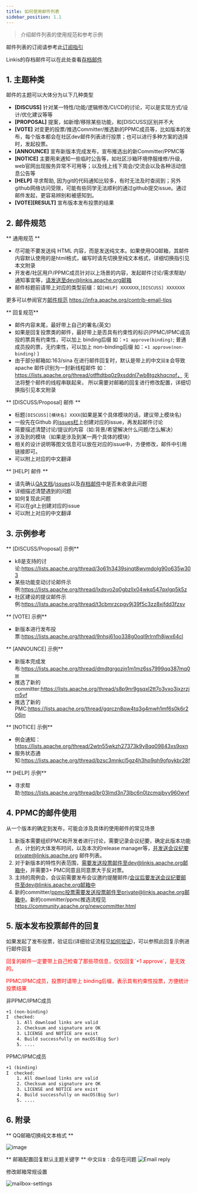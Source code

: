 ```yaml
---
title: 如何使用邮件列表
sidebar_position: 1.1
---
```


> 介绍邮件列表的使用规范和参考示例

邮件列表的订阅请参考此[订阅指引](how-to-subscribe.md)

Linkis的存档邮件可以在此处查看[存档邮件](https://lists.apache.org/list.html?dev@linkis.apache.org)


## 1. 主题种类 
邮件的主题可以大体分为以下几种类型
- **\[DISCUSS]**  针对某一特性/功能/逻辑修改/CI/CD的讨论，可以是实现方式/设计/优化建议等等 
- **\[PROPOSAL]** 提案，如新增/移除某些功能，和\[DISCUSS]区别并不大
- **\[VOTE]**     对变更的投票/推选Committer/推选新的PPMC成员等，比如版本的发布，每个版本都会在社区dev邮件列表进行投票；也可以进行多种方案的选择时，发起投票。
- **\[ANNOUNCE]** 宣布新版本完成发布，宣布推选出的新Committer/PPMC等
- **\[NOTICE]** 主要用来通知一些临时公告等，如社区沙箱环境停服维修/升级，web官网出现服务异常不可用等；以及线上线下周会/交流会以及各种活动信息公告等
- **\[HELP]**   寻求帮助, 因为git的代码通知比较多，有时无法及时查阅到；另外github网络访问受限，可能有些同学无法顺利的通过github提交issue。通过邮件发起，更容易辨别和被感知到。
- **\[VOTE]\[RESULT]** 宣布版本发布投票的结果 



## 2. 邮件规范

** 通用规范 **

- 尽可能不要发送纯 HTML 内容，而是发送纯文本。如果使用QQ邮箱，其邮件内容默认使用的是html格式，编写时请先切换至纯文本格式，详细切换指引见本文附录
- 开发者/社区用户/PPMC成员针对以上场景的内容，发起邮件讨论/需求帮助/通知事宜等，请发送至dev@linkis.apache.org邮箱
- 邮件标题前请带上对应的类型前缀：如`[HELP] XXXXXXX`,`[DISCUSS] XXXXXXX`

更多可以参阅官方[邮件规范](https://infra.apache.org/contrib-email-tips) https://infra.apache.org/contrib-email-tips


** 回复规范**

- 邮件内容末尾，最好带上自己的署名(英文)
- 如果是回复投票类的邮件，最好带上是否具有约束性的标识(PPMC/IPMC成员投的票具有约束性，可以加上 binding后缀 如：`+1 approve(binding)`;
普通成员投的票，无约束性，可以加上 non-binding后缀 如：`+1 approve(non-binding)` )
- 由于部分邮箱如:163/sina 在进行邮件回复时，默认是带上的中文`回复`会导致apache 邮件识别为一封新线程邮件 
如：https://lists.apache.org/thread/otfftdtbq0z9xsddnl7wb8tgzkhqcnof， 无法将整个邮件的线程串联起来，
所以需要对邮箱的回复进行修改配置，详细切换指引见本文附录


** \[DISCUSS/Proposal] 邮件 **

- 标题`[DISCUSS][模块名] XXXX`(如果是某个具体模块的话，建议带上模块名)
- 一般先在Github 的[issues栏](https://github.com/apache/linkis/issues)上创建对应的issue，再发起邮件讨论
- 简要描述清楚讨论/提议的内容（如:背景/希望解决什么问题/怎么解决）
- 涉及到的模块（如果是涉及到某一两个具体的模块）
- 相关的设计说明等图文信息可以放在对应的issue中，方便修改，邮件中引用链接即可。
- 可以附上对应的中文翻译 

** \[HELP] 邮件 **
- 请先确认[QA文档](https://docs.qq.com/doc/DSGZhdnpMV3lTUUxq)/[issues](https://github.com/apache/linkis/issues)以及[存档邮件](https://lists.apache.org/list.html?dev@linkis.apache.org)中是否未收录此问题
- 详细描述清楚遇到的问题
- 如何复现此问题
- 可以在git上创建对应的issue
- 可以附上对应的中文翻译

## 3. 示例参考

** \[DISCUSS/Proposal] 示例**
- k8是支持的讨论:https://lists.apache.org/thread/3o61h3439sjnqt8wvmdolg90o635w303
- 某些功能变动讨论邮件示例:https://lists.apache.org/thread/lxdsvo2q0gbzllx04wkq547qxlgp5k5z
- 社区建设的提议邮件示例:https://lists.apache.org/thread/t3cbmrzcpgv9j39f5c3zz8xjfdd3fzsv

** \[VOTE] 示例** 
- 新版本进行发布投票:https://lists.apache.org/thread/9nhsj61oo338g0oql9rlrnfh8jwx64cl

** \[ANNOUNCE] 示例**

- 新版本完成发布:https://lists.apache.org/thread/dmdtgrgozjn1m1mz6ss7999qq387mq0w
- 推选了新的committer:https://lists.apache.org/thread/s8p9nr9gsqxl2tt7o3vxo3jxzrzjm5vf
- 推选了新的PMC:https://lists.apache.org/thread/gqrczn8pw4tq3g4mwh1mf6s0k6r206jn

** \[NOTICE] 示例**

- 例会通知：https://lists.apache.org/thread/2wtn55wkzh27373k9y8qq09843xs9oxn
- 服务状态通知:https://lists.apache.org/thread/bzsc3mnkcl5gz4h3hp9qh9ofpykbr28f


** \[HELP] 示例** 
- 寻求帮助:https://lists.apache.org/thread/br03lmd3n73lbc6n0lzcmqjbvy960wvf

## 4. PPMC的邮件使用
从一个版本的确定到发布，可能会涉及具体的使用邮件的常见场景
1. 新版本需要组织PMC和开发者进行讨论，需要记录会议纪要，确定此版本功能点，计划的大体发布时间，以及本次的release manager等，并发送会议纪要private@linkis.apache.org 邮件列表。
2. 对于新版本的特性列表范围，需要发送投票邮件至dev@linkis.apache.org邮箱中，并需要3+ PMC同意且同意票大于反对票。
3. 主持的周例会，会议前需要发布会议邀约提醒邮件/会议后要发送会议纪要邮件至dev@linkis.apache.org邮箱中
4. 新的committer/ppmc投票需要发送投票邮件至private@linkis.apache.org邮箱中。新的committer/ppmc推选流程见 https://community.apache.org/newcommitter.html

## 5. 版本发布投票邮件的回复
如果发起了发布投票，验证后(详细验证流程见[如何验证](how-to-verify.md))，可以参照此回复示例进行邮件回复

<font color="red">
回复的邮件一定要带上自己检查了那些项信息，仅仅回复`+1 approve`，是无效的。

PPMC/IPMC成员，投票时请带上 binding后缀，表示具有约束性投票，方便统计投票结果
</font>

非PPMC/IPMC成员
```html
+1 (non-binding)
I  checked:
    1. All download links are valid
    2. Checksum and signature are OK
    3. LICENSE and NOTICE are exist
    4. Build successfully on macOS(Big Sur) 
    5. ....
```

PPMC/IPMC成员
```html
+1 (binding)
I  checked:
    1. All download links are valid
    2. Checksum and signature are OK
    3. LICENSE and NOTICE are exist
    4. Build successfully on macOS(Big Sur) 
    5. ....
```

## 6. 附录

** QQ邮箱切换纯文本格式 **

![image](https://user-images.githubusercontent.com/11496700/149449779-d0116bb1-de9e-4cc4-98fb-af3327b15c09.png)

** 邮箱配置回复默认主题关键字 **
中文`回复：`会存在问题
![Email reply](/Images-zh/Architecture/email-reply.png)

修改邮箱常规设置

![mailbox-settings](/Images-zh/Architecture/mailbox-settings.png)